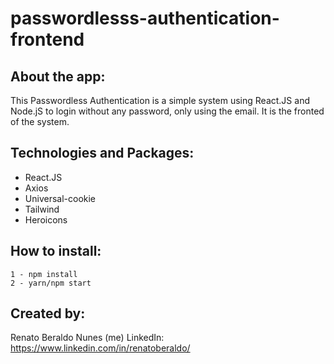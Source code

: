 # passwordlesss-authentication-frontend

## About the app:

This Passwordless Authentication is a simple system using React.JS and Node.jS to login without any password, only using the email. It is the fronted of the system.

## Technologies and Packages:

- React.JS
- Axios
- Universal-cookie
- Tailwind
- Heroicons

## How to install:

```
1 - npm install
2 - yarn/npm start
```

## Created by:

Renato Beraldo Nunes (me)
LinkedIn: https://www.linkedin.com/in/renatoberaldo/
